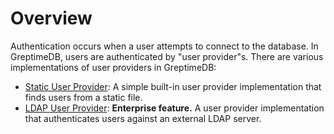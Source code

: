# Overview

Authentication occurs when a user attempts to connect to the database. In GreptimeDB, users are authenticated by "user
provider"s. There are various implementations of user providers in GreptimeDB:

- [Static User Provider](./static.md): A simple built-in user provider implementation that finds users from a static
  file.
- [LDAP User Provider](/enterprise/deployments/authentication.md): **Enterprise feature.** A user provider implementation that authenticates users against an external LDAP
  server.

